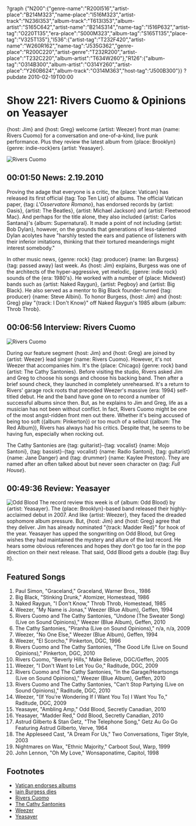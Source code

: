 ?graph {"N200":{"genre-name":"R200I516","artist-place":"B214M323","name-place":"I516M323","artist-track":"N236I353","album-track":"T613I353","album-artist":"S165C642","artist-name":"B214S314","name-tag":"I516P632","artist-tag":"O220T135","era-place":"S000M323","album-tag":"S165T135","place-tag":"V325T135"},"I536":{"artist-tag":"T232F420","artist-name":"W260R162","name-tag":"J535G362","genre-place":"R200C220","artist-genre":"T232R200","artist-place":"T232C220","album-artist":"T634W260"},"R126":{"album-tag":"O314B300","album-artist":"O314Y260","artist-place":"Y260B624","album-track":"O314M363","host-tag":"J500B300"}}
?pubdate 2010-02-19T00:00

# Show 221: Rivers Cuomo & Opinions on Yeasayer 
{host: Jim} and {host: Greg} welcome {artist: Weezer} front man {name: Rivers Cuomo} for a conversation and one-of-a-kind, live punk performance. Plus they review the latest album from {place: Brooklyn} {genre: indie-rock}ers {artist: Yeasayer}.

![Rivers Cuomo](http://static.soundopinions.org/images/2010/riverscuomo.jpg)

## 00:01:50 News: 2.19.2010
Proving the adage that everyone is a critic, the {place: Vatican} has released its first official {tag: Top Ten List} of albums. The official Vatican paper, {tag: *L'Osservatore Romano*}, has endorsed records by {artist: Oasis}, {artist: The Beatles}, {artist: Michael Jackson} and {artist: Fleetwood Mac}. And perhaps for the title alone, they also included {artist: Carlos Santana}'s {album: Supernatural}. It made a point of not including {artist: Bob Dylan}, however, on the grounds that generations of less-talented Dylan acolytes have "harshly tested the ears and patience of listeners with their inferior imitations, thinking that their tortured meanderings might interest somebody."

In other music news, {genre: rock} {tag: producer} {name: Ian Burgess} {tag: passed away} last week. As {host: Jim} explains, Burgess was one of the architects of the hyper-aggressive, yet melodic, {genre: indie rock} sounds of the {era: 1980's}. He worked with a number of {place: Midwest} bands such as {artist: Naked Raygun}, {artist: Pegboy} and {artist: Big Black}. He also served as a mentor to Big Black founder-turned {tag: producer} {name: Steve Albini}. To honor Burgess, {host: Jim} and {host: Greg} play "{track: I Don't Know}" off Naked Raygun's 1985 album {album: Throb Throb}.

## 00:06:56 Interview: Rivers Cuomo
![Rivers Cuomo](http://static.soundopinions.org/images/2010/riverscuomo3.jpg)

During our feature segment {host: Jim} and {host: Greg} are joined by {artist: Weezer} lead singer {name: Rivers Cuomo}. However, it's not Weezer that accompanies him. It's the {place: Chicago} {genre: rock} band {artist: The Cathy Santonies}. Before visiting the studio, Rivers asked Jim and Greg to choose his songs and choose his backing band. Then after a brief sound check, they launched in completely unrehearsed. It's a return to Rivers' garage rock roots that preceded Weezer's massive {era: 1994} self-titled debut. He and the band have gone on to record a number of successful albums since then. But, as he explains to Jim and Greg, life as a musician has not been without conflict. In fact, Rivers Cuomo might be one of the most angst-ridden front men out there. Whether it's being accused of being too soft ({album: Pinkerton}) or too much of a sellout ({album: The Red Album}), Rivers has always had his critics. Despite that, he seems to be having fun, especially when rocking out. 

The Cathy Santonies are {tag: guitarist}-{tag: vocalist} {name: Mojo Santoni}, {tag: bassist}-{tag: vocalist} {name: Radio Santoni}, {tag: guitarist} {name: Jane Danger} and {tag: drummer} {name: Kaylee Preston}. They are named after an often talked about but never seen character on {tag: *Full House*}. 

## 00:49:36 Review: Yeasayer
![Odd Blood](http://is4.mzstatic.com/image/thumb/Music5/v4/9a/a0/60/9aa06018-36bd-86bc-7718-a7a5c4c2ce98/source/600x600bb.jpg "264143704/953194489")
The record review this week is of {album: Odd Blood} by {artist: Yeasayer}. The {place: Brooklyn}-based band released their highly-acclaimed debut in 2007. And like {artist: Weezer}, they faced the dreaded sophomore album pressure. But, {host: Jim} and {host: Greg} agree that they deliver. Jim has already nominated "{track: Madder Red}" for hook of the year. Yeasayer has upped the songwriting on Odd Blood, but Greg wishes they had maintained the mystery and allure of the last record. He hears some obvious references and hopes they don't go too far in the pop direction on their next release. That said, Odd Blood gets a double {tag: Buy It}. 

## Featured Songs
1. Paul Simon, "Graceland," Graceland, Warner Bros., 1986
2. Big Black, "Stinking Drunk," Atomizer, Homestead, 1986
3. Naked Raygun, "I Don't Know," Throb Throb, Homestead, 1985
4. Weezer, "My Name is Jonas," Weezer (Blue Album), Geffen, 1994
5. Rivers Cuomo and The Cathy Santonies, "Undone (The Sweater Song) (Live on Sound Opinions)," Weezer (Blue Album), Geffen, 2010 
5. The Cathy Santonies, "Piranha (Live on Sound Opinions)," n/a, n/a, 2009
6. Weezer, "No One Else," Weezer (Blue Album), Geffen, 1994
7. Weezer, "El Scorcho," Pinkerton, DGC, 1996
8. Rivers Cuomo and The Cathy Santonies, "The Good Life (Live on Sound Opinions)," Pinkerton, DGC, 2010
9. Rivers Cuomo, "Beverly Hills," Make Believe, DGC/Geffen, 2005
10. Weezer, "I Don't Want to Let You Go," Raditude, DGC, 2009
11. Rivers Cuomo and The Cathy Santonies, "In the Garage/Heartsongs (Live on Sound Opinions)," Weezer (Blue Album), Geffen, 2010
12. Rivers Cuomo and The Cathy Santonies, "Can't Stop Partying (Live on Sound Opinions)," Raditude, DGC, 2010 
13. Weezer, "(If You're Wondering If I Want You To) I Want You To," Raditude, DGC, 2009
14. Yeasayer, "Ambling Amp," Odd Blood, Secretly Canadian, 2010
15. Yeasayer, "Madder Red," Odd Blood, Secretly Canadian, 2010
16. Astrud Gilberto & Stan Getz, "The Telephone Song," Getz Au Go Go Featuring Astrud Gilberto, Verve, 1964
17. The Appleseed Cast, "A Dream For Us," Two Conversations, Tiger Style, 2003
18. Nightmares on Wax, "Ethnic Majority," Carboot Soul, Warp, 1999
19. John Lennon, "Oh My Love," Wonsaponatime, Capitol, 1998

## Footnotes
- [Vatican endorses albums](http://www.nytimes.com/2010/02/15/arts/music/15arts-VATICANSTOP1_BRF.html?_r=0)
- [Iain Burgess dies](http://pitchfork.com/news/37908-rip-punk-producer-iain-burgess/)
- [Rivers Cuomo](http://riverscuomo.com/)
- [The Cathy Santonies](https://www.reverbnation.com/thecathysantonies)
- [Weezer](http://weezer.com/)
- [Yeasayer](http://blog.yeasayer.net/)

